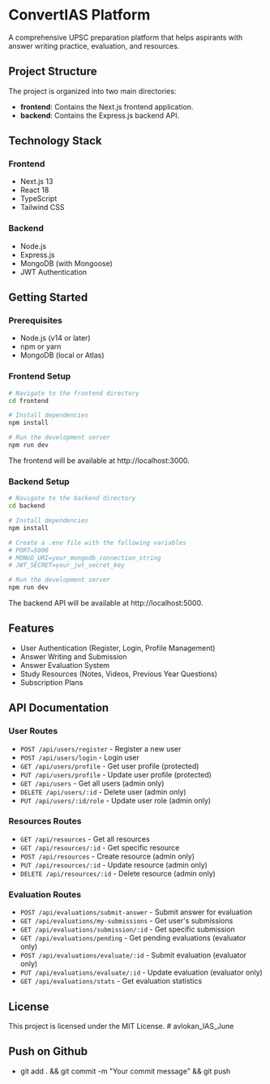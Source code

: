 # ConvertIAS Platform

A comprehensive UPSC preparation platform that helps aspirants with answer writing practice, evaluation, and resources.

## Project Structure

The project is organized into two main directories:

- **frontend**: Contains the Next.js frontend application.
- **backend**: Contains the Express.js backend API.

## Technology Stack

### Frontend
- Next.js 13
- React 18
- TypeScript
- Tailwind CSS

### Backend
- Node.js
- Express.js
- MongoDB (with Mongoose)
- JWT Authentication

## Getting Started

### Prerequisites
- Node.js (v14 or later)
- npm or yarn
- MongoDB (local or Atlas)

### Frontend Setup

```bash
# Navigate to the frontend directory
cd frontend

# Install dependencies
npm install

# Run the development server
npm run dev
```

The frontend will be available at http://localhost:3000.

### Backend Setup

```bash
# Navigate to the backend directory
cd backend

# Install dependencies
npm install

# Create a .env file with the following variables
# PORT=5000
# MONGO_URI=your_mongodb_connection_string
# JWT_SECRET=your_jwt_secret_key

# Run the development server
npm run dev
```

The backend API will be available at http://localhost:5000.

## Features

- User Authentication (Register, Login, Profile Management)
- Answer Writing and Submission
- Answer Evaluation System
- Study Resources (Notes, Videos, Previous Year Questions)
- Subscription Plans

## API Documentation

### User Routes
- `POST /api/users/register` - Register a new user
- `POST /api/users/login` - Login user
- `GET /api/users/profile` - Get user profile (protected)
- `PUT /api/users/profile` - Update user profile (protected)
- `GET /api/users` - Get all users (admin only)
- `DELETE /api/users/:id` - Delete user (admin only)
- `PUT /api/users/:id/role` - Update user role (admin only)

### Resources Routes
- `GET /api/resources` - Get all resources
- `GET /api/resources/:id` - Get specific resource
- `POST /api/resources` - Create resource (admin only)
- `PUT /api/resources/:id` - Update resource (admin only)
- `DELETE /api/resources/:id` - Delete resource (admin only)

### Evaluation Routes
- `POST /api/evaluations/submit-answer` - Submit answer for evaluation
- `GET /api/evaluations/my-submissions` - Get user's submissions
- `GET /api/evaluations/submission/:id` - Get specific submission
- `GET /api/evaluations/pending` - Get pending evaluations (evaluator only)
- `POST /api/evaluations/evaluate/:id` - Submit evaluation (evaluator only)
- `PUT /api/evaluations/evaluate/:id` - Update evaluation (evaluator only)
- `GET /api/evaluations/stats` - Get evaluation statistics

## License

This project is licensed under the MIT License. # avlokan_IAS_June


## Push on Github
- git add . && git commit -m "Your commit message" && git push